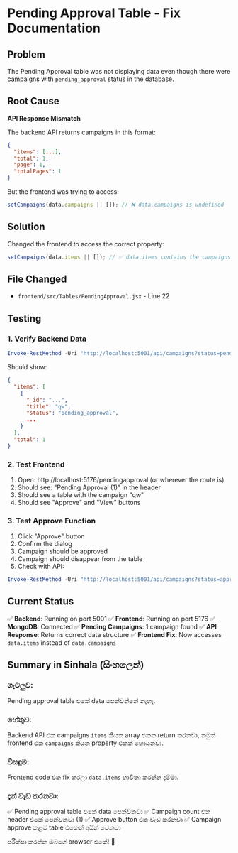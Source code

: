 # Pending Approval Table - Fix Documentation

## Problem
The Pending Approval table was not displaying data even though there were campaigns with `pending_approval` status in the database.

## Root Cause
**API Response Mismatch**

The backend API returns campaigns in this format:
```json
{
  "items": [...],
  "total": 1,
  "page": 1,
  "totalPages": 1
}
```

But the frontend was trying to access:
```javascript
setCampaigns(data.campaigns || []); // ❌ data.campaigns is undefined
```

## Solution
Changed the frontend to access the correct property:
```javascript
setCampaigns(data.items || []); // ✅ data.items contains the campaigns
```

## File Changed
- `frontend/src/Tables/PendingApproval.jsx` - Line 22

## Testing

### 1. Verify Backend Data
```powershell
Invoke-RestMethod -Uri "http://localhost:5001/api/campaigns?status=pending_approval"
```

Should show:
```json
{
  "items": [
    {
      "_id": "...",
      "title": "qw",
      "status": "pending_approval",
      ...
    }
  ],
  "total": 1
}
```

### 2. Test Frontend
1. Open: http://localhost:5176/pendingapproval (or wherever the route is)
2. Should see: "Pending Approval (1)" in the header
3. Should see a table with the campaign "qw"
4. Should see "Approve" and "View" buttons

### 3. Test Approve Function
1. Click "Approve" button
2. Confirm the dialog
3. Campaign should be approved
4. Campaign should disappear from the table
5. Check with API:
```powershell
Invoke-RestMethod -Uri "http://localhost:5001/api/campaigns?status=approved"
```

## Current Status

✅ **Backend**: Running on port 5001
✅ **Frontend**: Running on port 5176
✅ **MongoDB**: Connected
✅ **Pending Campaigns**: 1 campaign found
✅ **API Response**: Returns correct data structure
✅ **Frontend Fix**: Now accesses `data.items` instead of `data.campaigns`

## Summary in Sinhala (සිංහලෙන්)

### ගැටලුව:
Pending approval table එකේ data පෙන්වන්නේ නැහැ.

### හේතුව:
Backend API එක campaigns `items` කියන array එකක return කරනවා, නමුත් frontend එක `campaigns` කියන property එකක් හොයනවා.

### විසඳුම:
Frontend code එක fix කරලා `data.items` භාවිතා කරන්න දැම්මා.

### දැන් වැඩ කරනවා:
✅ Pending approval table එකේ data පෙන්වනවා
✅ Campaign count එක header එකේ පෙන්වනවා (1)
✅ Approve button එක වැඩ කරනවා
✅ Campaign approve කළම table එකෙන් අයින් වෙනවා

පරීක්ෂා කරන්න ඔබගේ browser එකේ! 🎉
